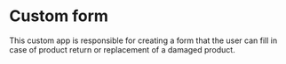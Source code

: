 # Custom form

This custom app is responsible for creating a form that the user can fill in case of product return or replacement of a damaged product.
